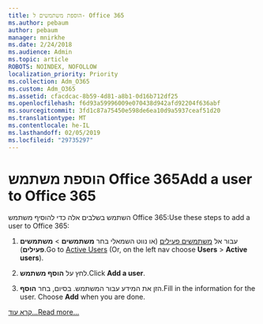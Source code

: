 ```yaml
---
title: הוספת משתמשים ל- Office 365
ms.author: pebaum
author: pebaum
manager: mnirkhe
ms.date: 2/24/2018
ms.audience: Admin
ms.topic: article
ROBOTS: NOINDEX, NOFOLLOW
localization_priority: Priority
ms.collection: Adm_O365
ms.custom: Adm_O365
ms.assetid: cfacdcac-8b59-4d81-a8b1-0d16b712df25
ms.openlocfilehash: f6d93a59996009e070438d942afd92204f636abf
ms.sourcegitcommit: 3fd1c87a75450e598de6ea10d9a5937ceaf51d20
ms.translationtype: MT
ms.contentlocale: he-IL
ms.lasthandoff: 02/05/2019
ms.locfileid: "29735297"
---
```

# <a name="add-a-user-to-office-365"></a><span data-ttu-id="14cb2-102">הוספת משתמש Office 365</span><span class="sxs-lookup"><span data-stu-id="14cb2-102">Add a user to Office 365</span></span>

<span data-ttu-id="14cb2-103">השתמש בשלבים אלה כדי להוסיף משתמש Office 365:</span><span class="sxs-lookup"><span data-stu-id="14cb2-103">Use these steps to add a user to Office 365:</span></span>
  
1. <span data-ttu-id="14cb2-104">עבור אל [משתמשים פעילים](https://portal.office.com/adminportal/home.aspx#/users) (או נווט השמאלי בחר **משתמשים** \> **משתמשים פעילים**).</span><span class="sxs-lookup"><span data-stu-id="14cb2-104">Go to [Active Users](https://portal.office.com/adminportal/home.aspx#/users) (Or, on the left nav choose **Users** \> **Active users**).</span></span>
    
2. <span data-ttu-id="14cb2-105">לחץ על **הוסף משתמש**.</span><span class="sxs-lookup"><span data-stu-id="14cb2-105">Click **Add a user**.</span></span>
    
3. <span data-ttu-id="14cb2-p101">הזן את המידע עבור המשתמש. בסיום, בחר **הוסף**.</span><span class="sxs-lookup"><span data-stu-id="14cb2-p101">Fill in the information for the user. Choose **Add** when you are done.</span></span> 
    
[<span data-ttu-id="14cb2-108">קרא עוד...</span><span class="sxs-lookup"><span data-stu-id="14cb2-108">Read more...</span></span>](https://support.office.com/article/1970f7d6-03b5-442f-b385-5880b9c256ec)
  


